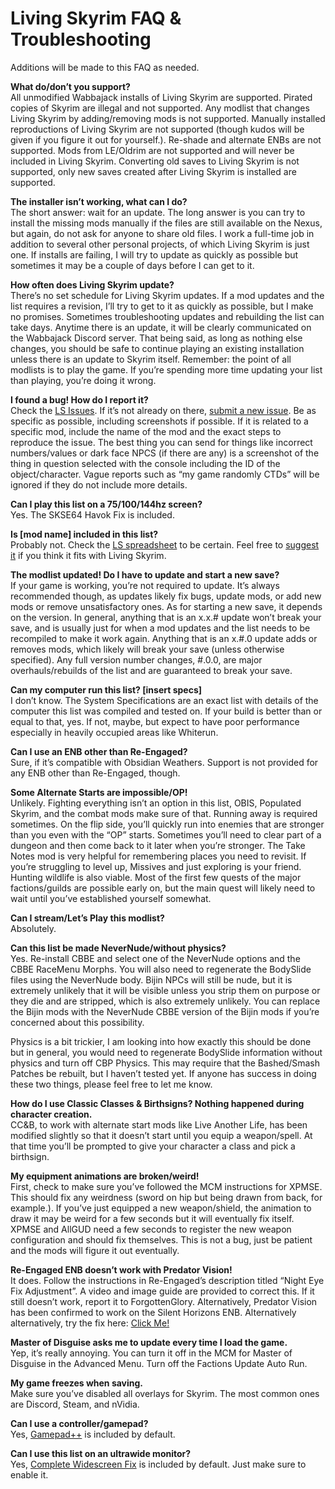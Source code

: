 # Living Skyrim FAQ & Troubleshooting
Additions will be made to this FAQ as needed.

**What do/don’t you support?**  
All unmodified Wabbajack installs of Living Skyrim are supported. Pirated copies of Skyrim are illegal and not supported. Any modlist that changes Living Skyrim by adding/removing mods is not supported. Manually installed reproductions of Living Skyrim are not supported (though kudos will be given if you figure it out for yourself.). Re-shade and alternate ENBs are not supported. Mods from LE/Oldrim are not supported and will never be included in Living Skyrim. Converting old saves to Living Skyrim is not supported, only new saves created after Living Skyrim is installed are supported.

**The installer isn’t working, what can I do?**  
The short answer: wait for an update. The long answer is you can try to install the missing mods manually if the files are still available on the Nexus, but again, do not ask for anyone to share old files. I work a full-time job in addition to several other personal projects, of which Living Skyrim is just one. If installs are failing, I will try to update as quickly as possible but sometimes it may be a couple of days before I can get to it.

**How often does Living Skyrim update?**  
There’s no set schedule for Living Skyrim updates. If a mod updates and the list requires a revision, I’ll try to get to it as quickly as possible, but I make no promises. Sometimes troubleshooting updates and rebuilding the list can take days. Anytime there is an update, it will be clearly communicated on the Wabbajack Discord server. That being said, as long as nothing else changes, you should be safe to continue playing an existing installation unless there is an update to Skyrim itself. Remember: the point of all modlists is to play the game. If you’re spending more time updating your list than playing, you’re doing it wrong.

**I found a bug! How do I report it?**  
Check the [LS Issues](https://github.com/ForgottenGlory/Living-Skyrim/issues). If it’s not already on there, [submit a new issue](https://github.com/ForgottenGlory/Living-Skyrim/issues/new?assignees=&labels=&template=bug_report.md&title=). Be as specific as possible, including screenshots if possible. If it is related to a specific mod, include the name of the mod and the exact steps to reproduce the issue. The best thing you can send for things like incorrect numbers/values or dark face NPCS (if there are any)  is a screenshot of the thing in question selected with the console including the ID of the object/character. Vague reports such as “my game randomly CTDs” will be ignored if they do not include more details.

**Can I play this list on a 75/100/144hz screen?**  
Yes. The SKSE64 Havok Fix is included.

**Is [mod name] included in this list?**  
Probably not. Check the [LS spreadsheet](https://docs.google.com/spreadsheets/d/1sKG690CbutxCFhDLfTH7C6yYCz0dOkZkuKfYAqRBRVU/edit?usp=sharing) to be certain. Feel free to [suggest it](https://github.com/ForgottenGlory/Living-Skyrim/issues/new?assignees=&labels=&template=mod-request.md&title=) if you think it fits with Living Skyrim.

**The modlist updated! Do I have to update and start a new save?**  
If your game is working, you’re not required to update. It’s always recommended though, as updates likely fix bugs, update mods, or add new mods or remove unsatisfactory ones. As for starting a new save, it depends on the version. In general, anything that is an x.x.# update won’t break your save, and is usually just for when a mod updates and the list needs to be recompiled to make it work again. Anything that is an x.#.0 update adds or removes mods, which likely will break your save (unless otherwise specified). Any full version number changes, #.0.0, are major overhauls/rebuilds of the list and are guaranteed to break your save.

**Can my computer run this list? [insert specs]**  
I don’t know. The System Specifications are an exact list with details of the computer this list was compiled and tested on. If your build is better than or equal to that, yes. If not, maybe, but expect to have poor performance especially in heavily occupied areas like Whiterun.

**Can I use an ENB other than Re-Engaged?**  
Sure, if it’s compatible with Obsidian Weathers. Support is not provided for any ENB other than Re-Engaged, though.

**Some Alternate Starts are impossible/OP!**  
Unlikely. Fighting everything isn’t an option in this list, OBIS, Populated Skyrim, and the combat mods make sure of that. Running away is required sometimes. On the flip side, you’ll quickly run into enemies that are stronger than you even with the “OP” starts. Sometimes you’ll need to clear part of a dungeon and then come back to it later when you’re stronger. The Take Notes mod is very helpful for remembering places you need to revisit. If you’re struggling to level up, Missives and just exploring is your friend. Hunting wildlife is also viable. Most of the first few quests of the major factions/guilds are possible early on, but the main quest will likely need to wait until you’ve established yourself somewhat.

**Can I stream/Let’s Play this modlist?**  
Absolutely.

**Can this list be made NeverNude/without physics?**  
Yes. Re-install CBBE and select one of the NeverNude options and the CBBE RaceMenu Morphs. You will also need to regenerate the BodySlide files using the NeverNude body. Bijin NPCs will still be nude, but it is extremely unlikely that it will be visible unless you strip them on purpose or they die and are stripped, which is also extremely unlikely. You can replace the Bijin mods with the NeverNude CBBE version of the Bijin mods if you’re concerned about this possibility.

Physics is a bit trickier, I am looking into how exactly this should be done but in general, you would need to regenerate BodySlide information without physics and turn off CBP Physics. This may require that the Bashed/Smash Patches be rebuilt, but I haven’t tested yet. If anyone has success in doing these two things, please feel free to let me know.

**How do I use Classic Classes & Birthsigns? Nothing happened during character creation.**  
CC&B, to work with alternate start mods like Live Another Life, has been modified slightly so that it doesn’t start until you equip a weapon/spell. At that time you’ll be prompted to give your character a class and pick a birthsign.

**My equipment animations are broken/weird!**  
First, check to make sure you’ve followed the MCM instructions for XPMSE. This should fix any weirdness (sword on hip but being drawn from back, for example.). If you’ve just equipped a new weapon/shield, the animation to draw it may be weird for a few seconds but it will eventually fix itself. XPMSE and AllGUD need a few seconds to register the new weapon configuration and should fix themselves. This is not a bug, just be patient and the mods will figure it out eventually.

**Re-Engaged ENB doesn’t work with Predator Vision!**  
It does. Follow the instructions in Re-Engaged’s description titled “Night Eye Fix Adjustment”. A video and image guide are provided to correct this. If it still doesn’t work, report it to ForgottenGlory. Alternatively, Predator Vision has been confirmed to work on the Silent Horizons ENB. Alternatively alternatively, try the fix here: [Click Me!](https://cdn.discordapp.com/attachments/623292774229213185/680784020669333650/image0.png)

**Master of Disguise asks me to update every time I load the game.**  
Yep, it’s really annoying. You can turn it off in the MCM for Master of Disguise in the Advanced Menu. Turn off the Factions Update Auto Run.

**My game freezes when saving.**  
Make sure you’ve disabled all overlays for Skyrim. The most common ones are Discord, Steam, and nVidia. 

**Can I use a controller/gamepad?**  
Yes, [Gamepad++](https://www.nexusmods.com/skyrimspecialedition/mods/27007) is included by default.

**Can I use this list on an ultrawide monitor?**  
Yes, [Complete Widescreen Fix](https://www.nexusmods.com/skyrimspecialedition/mods/1778) is included by default. Just make sure to enable it.
